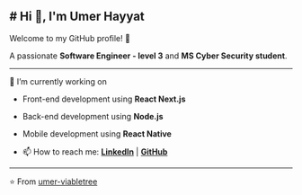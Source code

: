 ## # Hi 👋, I'm Umer Hayyat
Welcome to my GitHub profile! 🚀  

A passionate **Software Engineer - level 3** and **MS Cyber Security student**.  

--- 
🔭 I’m currently working on  
- Front-end development using **React Next.js**  
- Back-end development using **Node.js**  
- Mobile development using **React Native**  


- 📫 How to reach me: **[LinkedIn](https://www.linkedin.com/in/umerhayyat54/)** | **[GitHub](https://github.com/umer-viabletree)**  

---
⭐️ From [umer-viabletree](https://github.com/umer-viabletree)
